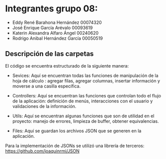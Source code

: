 # Integrantes grupo 08: 


- Eddy René Barahona Hernández       00074320                
- José Enrique García Arévalo        00093619
- Katerin Alexandra Alfaro Ángel     00240620
- Rodrigo Anibal Hernández García    00050519


## Descripción de las carpetas 

El código se encuentra estructurado de la siguiente manera: 

- Sevices: Aquí se encuentran todas las funciones de manipulación de la hoja de cálculo : agregar filas, agregar columnas, insertar información y moverse a una casilla específica.

- Controllers: Aquí se encuentran las funciones que controlan todo el flujo de la aplicación: definición de menús, interacciones con el usuario y validaciones de la información.

- Utils: Aquí se encuentran algunas funciones que son de utilidad en el proyecto: manejo de errores, limpieza de buffer, obtener equivalencias. 

- Files: Aquí se guardan los archivos JSON que se generen en la aplicación. 

Para la implementación de JSONs se utilizó una librería de terceros: https://github.com/joaquinrmi/JSON

